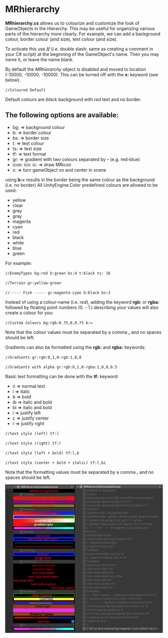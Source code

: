 # MRhierarchy

**MRhierarchy.cs** allows us to colourize and customize the look of GameObjects in the Hierarchy.
This may be useful for organizing various parts of the hierarchy more clearly.
For example, we can add a background colour, border colour (and size), text colour (and size).

To activate this use **//** (i.e. double slash; same as creating a comment in your C# script) at the beginning of the GameObject's name. Then you may name it, or leave the name blank.

By default the *MRhierarchy* object is disabled and moved to location (-10000, -10000, -10000). This can be turned off with the **x:** keyword (see below).

`//Coloured Default`

Default colours are *black* background with *red* text and no border.

## The following options are available:

+ bg:   => background colour
+ b:    => border colour
+ bs:   => border size
+ t:    => text colour
+ ts:   => text size
+ tf:   => text format
+ gr:   => gradient with two colours separated by **-** (e.g. red-blue)
+ icon: icn: ic:    => draw MRicon
+ x:    => turn gameObject on and center in scene

using **b:=** results in the border being the same colour as the background (i.e. no border)
All UnityEngine.Color predefined colours are allowed to be used:

* yellow
* clear
* grey
* gray
* magenta
* cyan
* red
* black
* white
* blue
* green

For example:

`//EnemyTypes bg:red b:green bs:4 t:black ts: 16`

`//Terrain gr:yellow-green `

`//----- Fish ----- gr:magenta-cyan b:black bs:3`

Instead of using a colour-name (i.e. *red*), adding the keyword **rgb:** or **rgba:** followed by floating point numbers (0. - 1.) describing your values will also create a colour for you:

`//Custom Colours bg:rgb:0.75,0,0.75 b:=`

Note that the colour values must be separated by a comma **,** and no spaces should be left.

Gradients can also be formatted using the **rgb:** and **rgba:** keywords:

`//Gradients gr:rgb:0,1,0-rgb:1,0,0`

`//Gradients with alpha gr:rgb:0,1,0-rgba:1,0,0,0.5`

Basic text formatting can be done with the **tf:** keyword:

+ n     => normal text
+ i     => italic
+ b     => bold
+ ib    => italic and bold
+ bi    => italic and bold
+ l     => justify left
+ c     => justify center
+ r     => justify right

`//text style (left) tf:l`

`//text style (right) tf:r`

`//text style (left + bold) tf:l,b`

`//text style (center + bold + italic) tf:l,bi`

Note that the formatting values must be separated by a comma **,** and no spaces should be left.

![screenshot](../Editor/GUI/ScreenShotCombined.png)